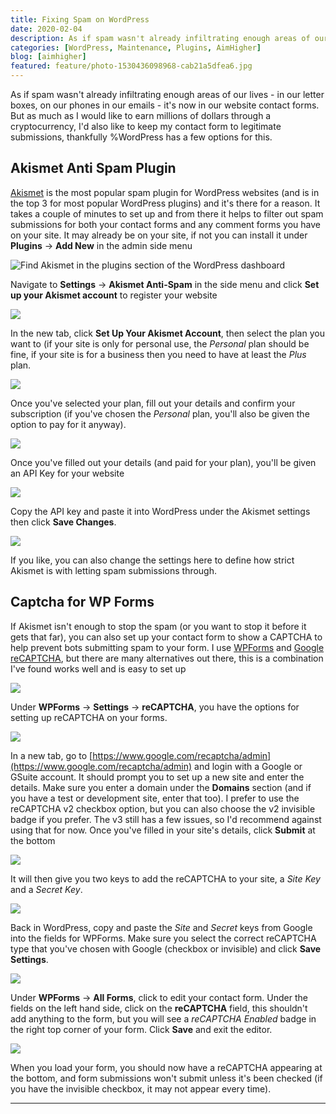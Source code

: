 ```yaml
---
title: Fixing Spam on WordPress
date: 2020-02-04
description: As if spam wasn't already infiltrating enough areas of our lives - in our letter boxes, on our phones in our emails - it's now in our website contact forms. But as much as I would like to earn millions of dollars through a cryptocurrency, I'd also like to keep my contact form to legitimate submissions, thankfully WordPress has a few options for this.
categories: [WordPress, Maintenance, Plugins, AimHigher]
blog: [aimhigher]
featured: feature/photo-1530436098968-cab21a5dfea6.jpg
---
```


As if spam wasn't already infiltrating enough areas of our lives - in our letter boxes, on our phones in our emails - it's now in our website contact forms. But as much as I would like to earn millions of dollars through a cryptocurrency, I'd also like to keep my contact form to legitimate submissions, thankfully %WordPress has a few options for this.

## Akismet Anti Spam Plugin

[Akismet](https://akismet.com/wordpress/) is the most popular spam plugin for WordPress websites (and is in the top 3 for most popular WordPress plugins) and it's there for a reason. It takes a couple of minutes to set up and from there it helps to filter out spam submissions for both your contact forms and any comment forms you have on your site. It may already be on your site, if not you can install it under **Plugins** → **Add New** in the admin side menu

![Find Akismet in the plugins section of the WordPress dashboard](/img/dev/wordpress-forms-spam/install_akismet.png "Screenshot of the WordPress dashboard, in the plugins section")

Navigate to **Settings** → **Akismet Anti-Spam** in the side menu and click **Set up your Akismet account** to register your website

![](/img/dev/wordpress-forms-spam/akismet_admin.png)

In the new tab, click **Set Up Your Akismet Account**, then select the plan you want to (if your site is only for personal use, the *Personal* plan should be fine, if your site is for a business then you need to have at least the *Plus* plan.

![](/img/dev/wordpress-forms-spam/akismet_plans.png)

Once you've selected your plan, fill out your details and confirm your subscription (if you've chosen the *Personal* plan, you'll also be given the option to pay for it anyway).

![](/img/dev/wordpress-forms-spam/akismet_details.png)

Once you've filled out your details (and paid for your plan), you'll be given an API Key for your website

![](/img/dev/wordpress-forms-spam/api_key_akismet.png)

Copy the API key and paste it into WordPress under the Akismet settings then click **Save Changes**.

![](/img/dev/wordpress-forms-spam/akismet_api_console.png)

If you like, you can also change the settings here to define how strict Akismet is with letting spam submissions through.

## Captcha for WP Forms

If Akismet isn't enough to stop the spam (or you want to stop it before it gets that far), you can also set up your contact form to show a CAPTCHA to help prevent bots submitting spam to your form. I use [WPForms](https://wpforms.com/) and [Google reCAPTCHA](https://www.google.com/recaptcha/intro/v3.html), but there are many alternatives out there, this is a combination I've found works well and is easy to set up

![](/img/dev/wordpress-forms-spam/form_captcha.png)

Under **WPForms** → **Settings** → **reCAPTCHA**, you have the options for setting up reCAPTCHA on your forms.

![](/img/dev/wordpress-forms-spam/wpforms_recaptcha.png)

In a new tab, go to [https://www.google.com/recaptcha/admin](https://www.google.com/recaptcha/admin) and login with a Google or GSuite account. It should prompt you to set up a new site and enter the details. Make sure you enter a domain under the **Domains** section (and if you have a test or development site, enter that too). I prefer to use the reCAPTCHA v2 checkbox option, but you can also choose the v2 invisible badge if you prefer. The v3 still has a few issues, so I'd recommend against using that for now. Once you've filled in your site's details, click **Submit** at the bottom

![](/img/dev/wordpress-forms-spam/new_recaptcha.png)

It will then give you two keys to add the reCAPTCHA to your site, a *Site Key* and a *Secret Key*.

![](/img/dev/wordpress-forms-spam/recaptcha_api.png)

Back in WordPress, copy and paste the *Site* and *Secret* keys from Google into the fields for WPForms. Make sure you select the correct reCAPTCHA type that you've chosen with Google (checkbox or invisible) and click **Save Settings**.

![](/img/dev/wordpress-forms-spam/wpforms_wp_api.png)

Under **WPForms** → **All Forms**, click to edit your contact form. Under the fields on the left hand side, click on the **reCAPTCHA** field, this shouldn't add anything to the form, but you will see a *reCAPTCHA Enabled* badge in the right top corner of your form. Click **Save** and exit the editor.

![](/img/dev/wordpress-forms-spam/recaptcha_form.png)

When you load your form, you should now have a reCAPTCHA appearing at the bottom, and form submissions won't submit unless it's been checked (if you have the invisible checkbox, it may not appear every time).

---

